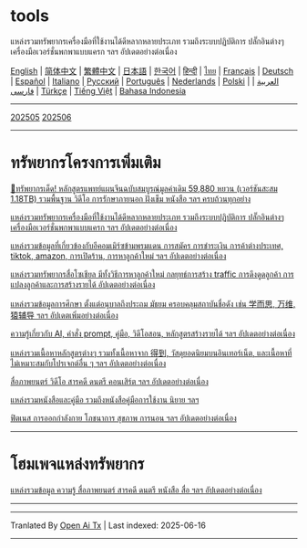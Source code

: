 # tools
แหล่งรวมทรัพยากรเครื่องมือที่ใช้งานได้ดีหลากหลายประเภท รวมถึงระบบปฏิบัติการ ปลั๊กอินต่างๆ เครื่องมือเวอร์ชั่นพกพาแบบแครก ฯลฯ อัปเดตอย่างต่อเนื่อง

[English](https://openaitx.github.io/view.html?user=mswnlz&project=tools&lang=en) | [简体中文](https://openaitx.github.io/view.html?user=mswnlz&project=tools&lang=zh-CN) | [繁體中文](https://openaitx.github.io/view.html?user=mswnlz&project=tools&lang=zh-TW) | [日本語](https://openaitx.github.io/view.html?user=mswnlz&project=tools&lang=ja) | [한국어](https://openaitx.github.io/view.html?user=mswnlz&project=tools&lang=ko) | [हिन्दी](https://openaitx.github.io/view.html?user=mswnlz&project=tools&lang=hi) | [ไทย](https://openaitx.github.io/view.html?user=mswnlz&project=tools&lang=th) | [Français](https://openaitx.github.io/view.html?user=mswnlz&project=tools&lang=fr) | [Deutsch](https://openaitx.github.io/view.html?user=mswnlz&project=tools&lang=de) | [Español](https://openaitx.github.io/view.html?user=mswnlz&project=tools&lang=es) | [Italiano](https://openaitx.github.io/view.html?user=mswnlz&project=tools&lang=it) | [Русский](https://openaitx.github.io/view.html?user=mswnlz&project=tools&lang=ru) | [Português](https://openaitx.github.io/view.html?user=mswnlz&project=tools&lang=pt) | [Nederlands](https://openaitx.github.io/view.html?user=mswnlz&project=tools&lang=nl) | [Polski](https://openaitx.github.io/view.html?user=mswnlz&project=tools&lang=pl) | [العربية](https://openaitx.github.io/view.html?user=mswnlz&project=tools&lang=ar) | [فارسی](https://openaitx.github.io/view.html?user=mswnlz&project=tools&lang=fa) | [Türkçe](https://openaitx.github.io/view.html?user=mswnlz&project=tools&lang=tr) | [Tiếng Việt](https://openaitx.github.io/view.html?user=mswnlz&project=tools&lang=vi) | [Bahasa Indonesia](https://openaitx.github.io/view.html?user=mswnlz&project=tools&lang=id)



---------------
[202505](https://raw.githubusercontent.com/mswnlz/tools/main/202505.md)
[202506](https://raw.githubusercontent.com/mswnlz/tools/main/202506.md)



---------------
# ทรัพยากรโครงการเพิ่มเติม

[🎁ทรัพยากรเด็ด! หลักสูตรแพทย์แผนจีนฉบับสมบูรณ์มูลค่าเดิม 59,880 หยวน (เวอร์ชันสะสม 1.18TB) รวมพื้นฐาน วิดีโอ การรักษาภายนอก ฝังเข็ม หนังสือ ฯลฯ ครบถ้วนทุกอย่าง](https://github.com/mswnlz/chinese-traditional)

[แหล่งรวมทรัพยากรเครื่องมือที่ใช้งานได้ดีหลากหลายประเภท รวมถึงระบบปฏิบัติการ ปลั๊กอินต่างๆ เครื่องมือเวอร์ชั่นพกพาแบบแครก ฯลฯ อัปเดตอย่างต่อเนื่อง](https://github.com/mswnlz/tools)


[แหล่งรวมข้อมูลที่เกี่ยวข้องกับอีคอมเมิร์ซข้ามพรมแดน การสมัคร การชำระเงิน การค้าต่างประเทศ, tiktok, amazon, การเปิดร้าน, การหาลูกค้าใหม่ ฯลฯ อัปเดตอย่างต่อเนื่อง](https://github.com/mswnlz/cross-border)

[แหล่งรวมทรัพยากรสื่อโซเชียล มีทั้งวิธีการหาลูกค้าใหม่ กลยุทธ์การสร้าง traffic การดึงดูดลูกค้า การแปลงลูกค้าและการสร้างรายได้ อัปเดตอย่างต่อเนื่อง](https://github.com/mswnlz/self-media)

[ แหล่งรวมข้อมูลการศึกษา ตั้งแต่อนุบาลถึงประถม มัธยม ครอบคลุมสถาบันชื่อดัง เช่น 学而思, 万维, 猿辅导 ฯลฯ อัปเดตเพิ่มอย่างต่อเนื่อง](https://github.com/mswnlz/edu-knowlege)

[ความรู้เกี่ยวกับ AI, คำสั่ง prompt, คู่มือ, วิดีโอสอน, หลักสูตรสร้างรายได้ ฯลฯ อัปเดตอย่างต่อเนื่อง](https://github.com/mswnlz/AIknowledge)

[แหล่งรวมเนื้อหาหลักสูตรต่างๆ รวมทั้งเนื้อหาจาก 得到, วัสดุยอดนิยมบนอินเทอร์เน็ต, และเนื้อหาที่ไม่เหมาะสมกับโปรเจกต์อื่น ๆ ฯลฯ อัปเดตอย่างต่อเนื่อง](https://github.com/mswnlz/curriculum)

[สื่อภาพยนตร์ วิดีโอ สารคดี ดนตรี คอนเสิร์ต ฯลฯ อัปเดตอย่างต่อเนื่อง](https://github.com/mswnlz/movies)

[แหล่งรวมหนังสือและคู่มือ รวมถึงหนังสือคู่มือการใช้งาน นิยาย ฯลฯ](https://github.com/mswnlz/book)


[ฟิตเนส การออกกำลังกาย โภชนาการ สุขภาพ การนอน ฯลฯ อัปเดตอย่างต่อเนื่อง](https://github.com/mswnlz/healthy)


---------------

# โฮมเพจแหล่งทรัพยากร
[แหล่งรวมข้อมูล ความรู้ สื่อภาพยนตร์ สารคดี ดนตรี หนังสือ สื่อ ฯลฯ อัปเดตอย่างต่อเนื่อง](https://github.com/mswnlz)

---------------

---

Tranlated By [Open Ai Tx](https://github.com/OpenAiTx/OpenAiTx) | Last indexed: 2025-06-16

---